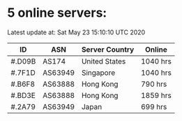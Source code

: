 # 5 online servers:

Latest update at: Sat May 23 15:10:10 UTC 2020

| ID | ASN | Server Country | Online |
| -- | --- | -------------- | ------ |
| #.D09B | AS174 | United States | 1040 hrs |
| #.7F1D | AS63949 | Singapore | 1040 hrs |
| #.B6F8 | AS63888 | Hong Kong | 790 hrs |
| #.BD3E | AS63888 | Hong Kong | 1859 hrs |
| #.2A79 | AS63949 | Japan | 699 hrs |


